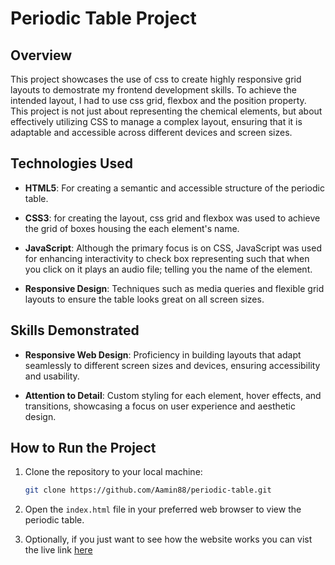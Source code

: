 # Periodic Table Project

## Overview

This project showcases the use of css to create highly responsive grid layouts to demostrate my frontend development skills. To achieve the intended layout, I had to use css grid, flexbox and the position property.
This project is not just about representing the chemical elements, but about effectively utilizing CSS to manage a complex layout, ensuring that it is adaptable and accessible across different devices and screen sizes.

## Technologies Used

- **HTML5**: For creating a semantic and accessible structure of the periodic table.

- **CSS3**: for creating the layout, css grid and flexbox was used to achieve the grid of boxes housing the each element's name.

- **JavaScript**: Although the primary focus is on CSS, JavaScript was used for enhancing interactivity to check box representing such that when you click on it plays an audio file; telling you the name of the element.

- **Responsive Design**: Techniques such as media queries and flexible grid layouts to ensure the table looks great on all screen sizes.

## Skills Demonstrated

- **Responsive Web Design**: Proficiency in building layouts that adapt seamlessly to different screen sizes and devices, ensuring accessibility and usability.

- **Attention to Detail**: Custom styling for each element, hover effects, and transitions, showcasing a focus on user experience and aesthetic design.

## How to Run the Project

1. Clone the repository to your local machine:
   ```bash
   git clone https://github.com/Aamin88/periodic-table.git
   ```
2. Open the `index.html` file in your preferred web browser to view the periodic table.

3. Optionally, if you just want to see how the website works you can vist the live link [here]('wwww.html.com')
